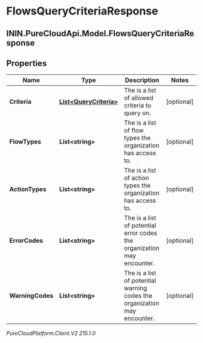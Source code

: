 # FlowsQueryCriteriaResponse

## ININ.PureCloudApi.Model.FlowsQueryCriteriaResponse

## Properties

|Name | Type | Description | Notes|
|------------ | ------------- | ------------- | -------------|
| **Criteria** | [**List&lt;QueryCriteria&gt;**](QueryCriteria) | The is a list of allowed criteria to query on. | [optional] |
| **FlowTypes** | **List&lt;string&gt;** | The is a list of flow types the organization has access to. | [optional] |
| **ActionTypes** | **List&lt;string&gt;** | The is a list of action types the organization has access to. | [optional] |
| **ErrorCodes** | **List&lt;string&gt;** | The is a list of potential error codes the organization may encounter. | [optional] |
| **WarningCodes** | **List&lt;string&gt;** | The is a list of potential warning codes the organization may encounter. | [optional] |



_PureCloudPlatform.Client.V2 215.1.0_
